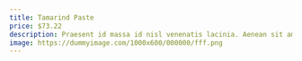 ```yaml
---
title: Tamarind Paste
price: $73.22
description: Praesent id massa id nisl venenatis lacinia. Aenean sit amet justo. Morbi ut odio.
image: https://dummyimage.com/1000x600/000000/fff.png
---
```

